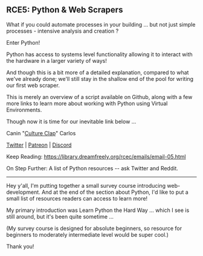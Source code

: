 ## RCE5: Python & Web Scrapers

What if you could automate processes in your building … but not just simple processes - intensive analysis and creation ?

Enter Python!

Python has access to systems level functionality allowing it to interact with the hardware in a larger variety of ways!

And though this is a bit more of a detailed explanation, compared to what we've already done; we'll still stay in the shallow end of the pool for writing our first web scraper.

This is merely an overview of a script available on Github, along with a few more links to learn more about working with Python using Virtual Environments.

Though now it is time for our inevitable link below ...

Canin "[Culture Clap](//ghost.cultureclap.com)" Carlos

[Twitter](//twitter.com/CultureClap) | [Patreon](//patreon.com/CultureClap) | [Discord](https://discord.gg/bwMRRbs "https://discord.gg/bwMRRbs")

Keep Reading: https://library.dreamfreely.org/rcec/emails/email-05.html

On Step Further: A list of Python resources -- ask Twitter and Reddit.

---

Hey y'all, I'm putting together a small survey course introducing web-development. And at the end of the section about Python, I'd like to put a small list of resources readers can access to learn more!

My primary introduction was Learn Python the Hard Way ... which I see is still around, but it's been quite sometime ...

(My survey course is designed for absolute beginners, so resource for beginners to moderately intermediate level would be super cool.)

Thank you!


